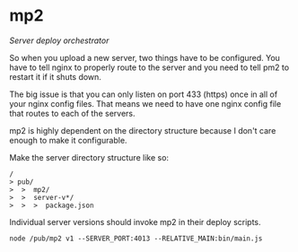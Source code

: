 # mp2

*Server deploy orchestrator*

So when you upload a new server, two things have to be configured.
You have to tell nginx to properly route to the server and you need to tell pm2
to restart it if it shuts down.

The big issue is that you can only listen on port 433 (https) once in all of
your nginx config files. That means we need to have one nginx config file that
routes to each of the servers.

mp2 is highly dependent on the directory structure because I don't care enough
to make it configurable.

Make the server directory structure like so:

```
/
> pub/
>  >  mp2/
>  >  server-v*/
>  >  >  package.json
```

Individual server versions should invoke mp2 in their deploy scripts.

```
node /pub/mp2 v1 --SERVER_PORT:4013 --RELATIVE_MAIN:bin/main.js
```
